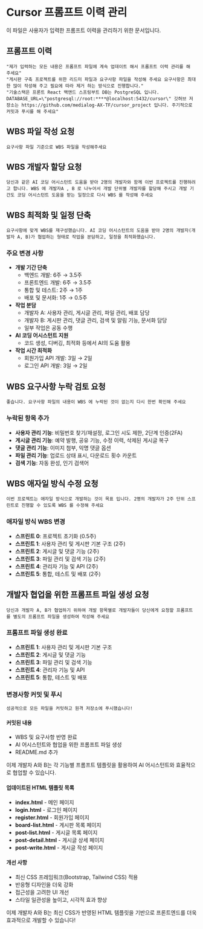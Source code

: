 # Cursor 프롬프트 이력 관리

이 파일은 사용자가 입력한 프롬프트 이력을 관리하기 위한 문서입니다.

## 프롬프트 이력

```
"제가 입력하는 모든 내용은 프롬프트 파일에 계속 업데이트 해서 프롬프트 이력 관리를 해 주세요"
"게시판 구축 프로젝트를 위한 리드미 파일과 요구사항 파일을 작성해 주세요 요구사항은 최대한 많이 작성해 주고 필요에 따라 제거 하는 방식으로 진행합니다."
"기술스택은 프론트 React 백앤드 스프링부트 DB는 PostgreSQL 입니다. DATABASE_URL=\"postgresql://root:****@localhost:5432/cursor\" 깃허브 저장소는 https://github.com/medialog-AX-TF/cursor_project 입니다. 주기적으로 커밋과 푸시를 해 주세요"
```

## WBS 파일 작성 요청
```
요구사항 파일 기준으로 WBS 파일을 작성해주세요
```

## WBS 개발자 할당 요청
```
당신과 같은 AI 코딩 어시스턴트 도움을 받아 2명의 개발자와 함께 이번 프로젝트를 진행하려고 합니다. WBS 에 개발자A , B 로 나누어서 개발 단위별 개발자를 할당해 주시고 개발 기간도 코딩 어시스턴트 도움을 받는 일정으로 다시 WBS 를 작성해 주세요
```

## WBS 최적화 및 일정 단축
```
요구사항에 맞게 WBS를 재구성했습니다. AI 코딩 어시스턴트의 도움을 받아 2명의 개발자(개발자 A, B)가 협업하는 형태로 작업을 분담하고, 일정을 최적화했습니다. 
```

### 주요 변경 사항
- **개발 기간 단축**
  - 백엔드 개발: 6주 → 3.5주
  - 프론트엔드 개발: 6주 → 3.5주
  - 통합 및 테스트: 2주 → 1주
  - 배포 및 문서화: 1주 → 0.5주
- **작업 분담**
  - 개발자 A: 사용자 관리, 게시글 관리, 파일 관리, 배포 담당
  - 개발자 B: 게시판 관리, 댓글 관리, 검색 및 알림 기능, 문서화 담당
  - 일부 작업은 공동 수행
- **AI 코딩 어시스턴트 지원**
  - 코드 생성, 디버깅, 최적화 등에서 AI의 도움 활용
- **작업 시간 최적화**
  - 회원가입 API 개발: 3일 → 2일
  - 로그인 API 개발: 3일 → 2일

## WBS 요구사항 누락 검토 요청
```
좋습니다. 요구사항 파일의 내용이 WBS 에 누락된 것이 없는지 다시 한번 확인해 주세요
```

### 누락된 항목 추가
- **사용자 관리 기능**: 비밀번호 찾기/재설정, 로그인 시도 제한, 2단계 인증(2FA)
- **게시글 관리 기능**: 예약 발행, 공유 기능, 수정 이력, 삭제된 게시글 복구
- **댓글 관리 기능**: 이미지 첨부, 익명 댓글 옵션
- **파일 관리 기능**: 업로드 상태 표시, 다운로드 횟수 카운트
- **검색 기능**: 자동 완성, 인기 검색어

## WBS 애자일 방식 수정 요청
```
이번 프로젝트는 애자일 방식으로 개발하는 것이 목표 입니다. 2명의 개발자가 2주 단위 스프린트로 진행할 수 있도록 WBS 를 수정해 주세요
```

### 애자일 방식 WBS 변경
- **스프린트 0**: 프로젝트 초기화 (0.5주)
- **스프린트 1**: 사용자 관리 및 게시판 기본 구조 (2주)
- **스프린트 2**: 게시글 및 댓글 기능 (2주)
- **스프린트 3**: 파일 관리 및 검색 기능 (2주)
- **스프린트 4**: 관리자 기능 및 API (2주)
- **스프린트 5**: 통합, 테스트 및 배포 (2주)

## 개발자 협업을 위한 프롬프트 파일 생성 요청
```
당신과 개발자 A, B가 협업하기 위하여 개발 항목별로 개발자들이 당신에게 요청할 프롬프트를 별도의 프롬프트 파일을 생성하여 작성해 주세요
```

### 프롬프트 파일 생성 완료
- **스프린트 1**: 사용자 관리 및 게시판 기본 구조
- **스프린트 2**: 게시글 및 댓글 기능
- **스프린트 3**: 파일 관리 및 검색 기능
- **스프린트 4**: 관리자 기능 및 API
- **스프린트 5**: 통합, 테스트 및 배포

### 변경사항 커밋 및 푸시
```
성공적으로 모든 파일을 커밋하고 원격 저장소에 푸시했습니다!
```

#### 커밋된 내용
- WBS 및 요구사항 반영 완료
- AI 어시스턴트와 협업을 위한 프롬프트 파일 생성
- README.md 추가

이제 개발자 A와 B는 각 기능별 프롬프트 템플릿을 활용하여 AI 어시스턴트와 효율적으로 협업할 수 있습니다.



#### 업데이트된 HTML 템플릿 목록
- **index.html** - 메인 페이지
- **login.html** - 로그인 페이지
- **register.html** - 회원가입 페이지
- **board-list.html** - 게시판 목록 페이지
- **post-list.html** - 게시글 목록 페이지
- **post-detail.html** - 게시글 상세 페이지
- **post-write.html** - 게시글 작성 페이지

#### 개선 사항
- 최신 CSS 프레임워크(Bootstrap, Tailwind CSS) 적용
- 반응형 디자인을 더욱 강화
- 접근성을 고려한 UI 개선
- 스타일 일관성을 높이고, 시각적 효과 향상

이제 개발자 A와 B는 최신 CSS가 반영된 HTML 템플릿을 기반으로 프론트엔드를 더욱 효과적으로 개발할 수 있습니다!



